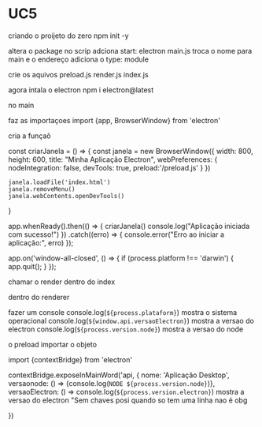 # UC5

criando o proijeto do zero 
npm init -y

altera o package
no scrip adciona start: electron main.js
troca o nome para main e o endereço
adiciona o type: module


crie os aquivos 
preload.js
render.js
index.js

agora intala o electron
npm i electron@latest

no main

faz as importaçoes
import {app, BrowserWindow} from 'electron'

cria a funçaõ 

const criarJanela = () => {
    const janela = new BrowserWindow({
        width: 800, 
        height: 600,
        title: "Minha Aplicação Electron",
        webPreferences: {
            nodeIntegration: false,
            devTools: true,
            preload:'/preload.js'
        }
    })
    
    janela.loadFile('index.html')
    janela.removeMenu()
    janela.webContents.openDevTools()
}

app.whenReady().then(() => {
    criarJanela()
    console.log("Aplicação iniciada com sucesso!")
})
.catch((erro) => {
    console.error("Erro ao iniciar a aplicação:", erro)
});

app.on('window-all-closed', () => {
    if (process.platform !== 'darwin') {
        app.quit();
    }
});



chamar o render dentro do index
<script src="renderer.js"></script>


dentro do renderer

fazer um console
console.log(`${process.plataform}`) mostra o sistema operacional
console.log(`${window.api.versaoElectron}`)  mostra a versao do electron
console.log(`${process.version.node}`)  mostra a versao do node


o preload 
importar o objeto

import {contextBridge} from 'electron'

contextBridge.exposeInMainWord('api, {
    nome: 'Aplicação Desktop',
    versaonode: () => {console.log(`NODE ${process.version.node}`)},
    versaoElectron: () => console.log(`${process.version.electron}`)  mostra a versao do electron "Sem chaves posi quando so tem uma linha nao é obg

})